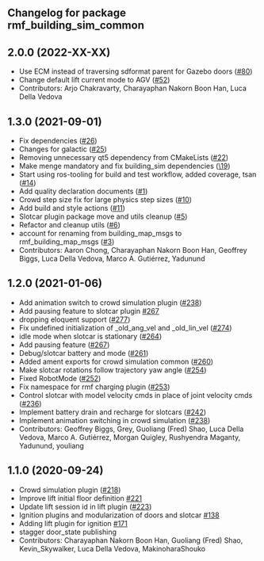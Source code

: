 ## Changelog for package rmf\_building\_sim\_common

2.0.0 (2022-XX-XX)
------------------
* Use ECM instead of traversing sdformat parent for Gazebo doors ([#80](https://github.com/open-rmf/rmf_simulation/pull/80))
* Change default lift current mode to AGV ([#52](https://github.com/open-rmf/rmf_simulation/pull/52))
* Contributors: Arjo Chakravarty, Charayaphan Nakorn Boon Han, Luca Della Vedova

1.3.0 (2021-09-01)
------------------
* Fix dependencies ([#26](https://github.com/open-rmf/rmf_simulation/issues/26))
* Changes for galactic ([#25](https://github.com/open-rmf/rmf_simulation/issues/25))
* Removing unnecessary qt5 dependency from CMakeLists ([#22](https://github.com/open-rmf/rmf_simulation/issues/22))
* Make menge mandatory and fix building\_sim dependencies ([\19](https://github.com/open-rmf/rmf_simulation/issues/19))
* Start using ros-tooling for build and test workflow, added coverage, tsan ([#14](https://github.com/open-rmf/rmf_simulation/issues/14))
* Add quality declaration documents ([#1](https://github.com/open-rmf/rmf_simulation/issues/1))
* Crowd step size fix for large physics step sizes ([#10](https://github.com/open-rmf/rmf_simulation/issues/10))
* Add build and style actions ([#11](https://github.com/open-rmf/rmf_simulation/issues/11))
* Slotcar plugin package move and utils cleanup ([#5](https://github.com/open-rmf/rmf_simulation/issues/5))
* Refactor and cleanup utils ([#6](https://github.com/open-rmf/rmf_simulation/issues/6))
* account for renaming from building\_map\_msgs to rmf\_building\_map\_msgs ([#3](https://github.com/open-rmf/rmf_simulation/issues/3))
* Contributors: Aaron Chong, Charayaphan Nakorn Boon Han, Geoffrey Biggs, Luca Della Vedova, Marco A. Gutiérrez, Yadunund

1.2.0 (2021-01-06)
------------------
* Add animation switch to crowd simulation plugin ([#238](https://github.com/osrf/traffic_editor/pull/238))
* Add pausing feature to slotcar plugin [#267](https://github.com/osrf/traffic_editor/pull/267)
* dropping eloquent support ([#277](https://github.com/osrf/traffic_editor/issues/277))
* Fix undefined initialization of \_old\_ang\_vel and \_old\_lin\_vel ([#274](https://github.com/osrf/traffic_editor/issues/274))
* idle mode when slotcar is stationary ([#264](https://github.com/osrf/traffic_editor/issues/264))
* Add pausing feature ([#267](https://github.com/osrf/traffic_editor/issues/267))
* Debug/slotcar battery and mode ([#261](https://github.com/osrf/traffic_editor/issues/261))
* Added ament exports for crowd simulation common ([#260](https://github.com/osrf/traffic_editor/issues/260))
* Make slotcar rotations follow trajectory yaw angle ([#254](https://github.com/osrf/traffic_editor/issues/254))
* Fixed RobotMode ([#252](https://github.com/osrf/traffic_editor/issues/252))
* Fix namespace for rmf charging plugin ([#253](https://github.com/osrf/traffic_editor/issues/253))
* Control slotcar with model velocity cmds in place of joint velocity cmds ([#236](https://github.com/osrf/traffic_editor/issues/236))
* Implement battery drain and recharge for slotcars ([#242](https://github.com/osrf/traffic_editor/issues/242))
* Implement animation switching in crowd simulation ([#238](https://github.com/osrf/traffic_editor/issues/238))
* Contributors: Geoffrey Biggs, Grey, Guoliang (Fred) Shao, Luca Della Vedova, Marco A. Gutiérrez, Morgan Quigley, Rushyendra Maganty, Yadunund, youliang

1.1.0 (2020-09-24)
------------------
* Crowd simulation plugin ([\#218](https://github.com/osrf/traffic_editor/issues/218))
* Improve lift initial floor definition [\#221](https://github.com/osrf/traffic_editor/issues/221)
* Update lift session id in lift plugin ([\#223](https://github.com/osrf/traffic_editor/issues/223))
* Ignition plugins and modularization of doors and slotcar [\#138](https://github.com/osrf/traffic_editor/issues/138)
* Adding lift plugin for ignition [\#171](https://github.com/osrf/traffic_editor/issues/171)
* stagger door\_state publishing
* Contributors: Charayaphan Nakorn Boon Han, Guoliang (Fred) Shao, Kevin\_Skywalker, Luca Della Vedova, MakinoharaShouko
